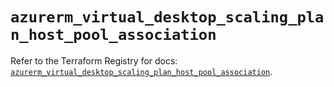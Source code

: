 # `azurerm_virtual_desktop_scaling_plan_host_pool_association`

Refer to the Terraform Registry for docs: [`azurerm_virtual_desktop_scaling_plan_host_pool_association`](https://registry.terraform.io/providers/hashicorp/azurerm/4.2.0/docs/resources/virtual_desktop_scaling_plan_host_pool_association).
